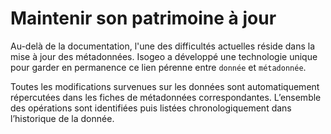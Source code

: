 # Maintenir son patrimoine à jour

Au-delà de la documentation, l'une des difficultés actuelles réside dans la mise à jour des métadonnées. Isogeo a développé une technologie unique pour garder en permanence ce lien pérenne entre `donnée` et `métadonnée`.

Toutes les modifications survenues sur les données sont automatiquement répercutées dans les fiches de métadonnées correspondantes. L’ensemble des opérations sont identifiées puis listées chronologiquement dans l’historique de la donnée.
